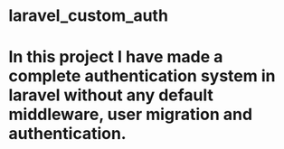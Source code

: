 # laravel_custom_auth
# In this project I have made a complete authentication system in laravel without any default middleware, user migration and authentication.
